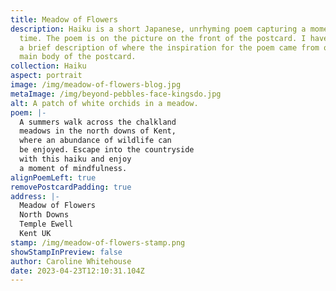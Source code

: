 ```yaml
---
title: Meadow of Flowers
description: Haiku is a short Japanese, unrhyming poem capturing a moment in
  time. The poem is on the picture on the front of the postcard. I have written
  a brief description of where the inspiration for the poem came from on the
  main body of the postcard.
collection: Haiku
aspect: portrait
image: /img/meadow-of-flowers-blog.jpg
metaImage: /img/beyond-pebbles-face-kingsdo.jpg
alt: A patch of white orchids in a meadow.
poem: |-
  A summers walk across the chalkland 
  meadows in the north downs of Kent, 
  where an abundance of wildlife can
  be enjoyed. Escape into the countryside 
  with this haiku and enjoy 
  a moment of mindfulness.
alignPoemLeft: true
removePostcardPadding: true
address: |-
  Meadow of Flowers
  North Downs
  Temple Ewell
  Kent UK
stamp: /img/meadow-of-flowers-stamp.png
showStampInPreview: false
author: Caroline Whitehouse
date: 2023-04-23T12:10:31.104Z
---
```

